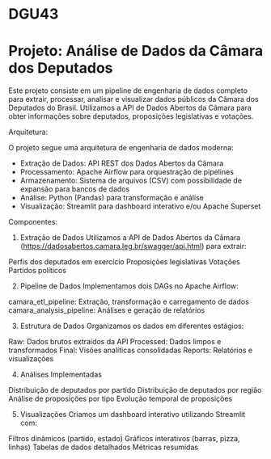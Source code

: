 # DGU43
# Projeto: Análise de Dados da Câmara dos Deputados
Este projeto consiste em um pipeline de engenharia de dados completo para extrair, processar, analisar e visualizar dados públicos da Câmara dos Deputados do Brasil. Utilizamos a API de Dados Abertos da Câmara para obter informações sobre deputados, proposições legislativas e votações.

Arquitetura:

O projeto segue uma arquitetura de engenharia de dados moderna:
- Extração de Dados: API REST dos Dados Abertos da Câmara
- Processamento: Apache Airflow para orquestração de pipelines
- Armazenamento: Sistema de arquivos (CSV) com possibilidade de expansão para bancos de dados
- Análise: Python (Pandas) para transformação e análise
- Visualização: Streamlit para dashboard interativo e/ou Apache Superset

Componentes:
1. Extração de Dados
Utilizamos a API de Dados Abertos da Câmara (https://dadosabertos.camara.leg.br/swagger/api.html) para extrair:

Perfis dos deputados em exercício
Proposições legislativas
Votações
Partidos políticos

2. Pipeline de Dados
Implementamos dois DAGs no Apache Airflow:

camara_etl_pipeline: Extração, transformação e carregamento de dados
camara_analysis_pipeline: Análises e geração de relatórios

3. Estrutura de Dados
Organizamos os dados em diferentes estágios:

Raw: Dados brutos extraídos da API
Processed: Dados limpos e transformados
Final: Visões analíticas consolidadas
Reports: Relatórios e visualizações

4. Análises Implementadas

Distribuição de deputados por partido
Distribuição de deputados por região
Análise de proposições por tipo
Evolução temporal de proposições

5. Visualizações
Criamos um dashboard interativo utilizando Streamlit com:

Filtros dinâmicos (partido, estado)
Gráficos interativos (barras, pizza, linhas)
Tabelas de dados detalhados
Métricas resumidas
